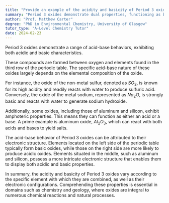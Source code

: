 ```yaml
---
title: "Provide an example of the acidity and basicity of Period 3 oxides"
summary: "Period 3 oxides demonstrate dual properties, functioning as both acids and bases, highlighting their versatility in chemical reactions and interactions."
author: "Prof. Matthew Carter"
degree: "PhD in Environmental Chemistry, University of Glasgow"
tutor_type: "A-Level Chemistry Tutor"
date: 2024-02-23
---
```


Period 3 oxides demonstrate a range of acid-base behaviors, exhibiting both acidic and basic characteristics.

These compounds are formed between oxygen and elements found in the third row of the periodic table. The specific acid-base nature of these oxides largely depends on the elemental composition of the oxide.

For instance, the oxide of the non-metal sulfur, denoted as $SO_3$, is known for its high acidity and readily reacts with water to produce sulfuric acid. Conversely, the oxide of the metal sodium, represented as $Na_2O$, is strongly basic and reacts with water to generate sodium hydroxide.

Additionally, some oxides, including those of aluminum and silicon, exhibit amphoteric properties. This means they can function as either an acid or a base. A prime example is aluminum oxide, $Al_2O_3$, which can react with both acids and bases to yield salts.

The acid-base behavior of Period 3 oxides can be attributed to their electronic structure. Elements located on the left side of the periodic table typically form basic oxides, while those on the right side are more likely to produce acidic oxides. Elements situated in the middle, such as aluminum and silicon, possess a more intricate electronic structure that enables them to display both acidic and basic properties.

In summary, the acidity and basicity of Period 3 oxides vary according to the specific element with which they are combined, as well as their electronic configurations. Comprehending these properties is essential in domains such as chemistry and geology, where oxides are integral to numerous chemical reactions and natural processes.
    